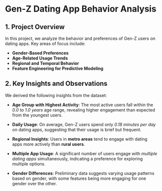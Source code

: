 # Gen-Z Dating App Behavior Analysis

## 1. Project Overview
In this project, we analyze the behavior and preferences of Gen-Z users on dating apps. Key areas of focus include:
- **Gender-Based Preferences**
- **Age-Related Usage Trends**
- **Regional and Temporal Behavior**
- **Feature Engineering for Predictive Modeling**

## 2. Key Insights and Observations

We derived the following insights from the dataset:

- **Age Group with Highest Activity**: The most active users fall within the *0.0 to 1.0 years* age range, revealing higher engagement than expected from the youngest users.
  
- **Daily Usage**: On average, Gen-Z users spend only *0.18 minutes per day* on dating apps, suggesting that their usage is brief but frequent.
  
- **Regional Insights**: Users in **metro areas** tend to engage with dating apps more actively than **rural users**.
  
- **Multiple App Usage**: A significant number of users engage with *multiple dating apps* simultaneously, indicating a preference for exploring multiple options.
  
- **Gender Differences**: Preliminary data suggests varying usage patterns based on gender, with some features being more engaging for one gender over the other.


